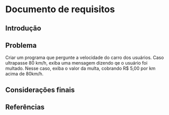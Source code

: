 # Documento de requisitos

## Introdução

## Problema

Criar um programa que pergunte a velocidade do carro dos usuários. Caso ultrapasse 80 km/h, exiba uma mensagem dizendo qe o usuário foi multado. Nesse caso, exiba o valor da multa, cobrando R$ 5,00 por km acima de 80km/h.

## Considerações finais

## Referências